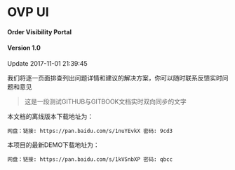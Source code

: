 # OVP UI

#### Order Visibility Portal

#### Version 1.0

Update 2017-11-01 21:39:45

我们将逐一页面排查列出问题详情和建议的解决方案，你可以随时联系反馈实时问题和意见

> 这是一段测试GITHUB与GITBOOK文档实时双向同步的文字

本文档的离线版本下载地址为：

```
网盘：链接: https://pan.baidu.com/s/1nuYEvkX 密码: 9cd3
```

本项目的最新DEMO下载地址为：

```
网盘：链接: https://pan.baidu.com/s/1kVSnbXP 密码: qbcc
```



